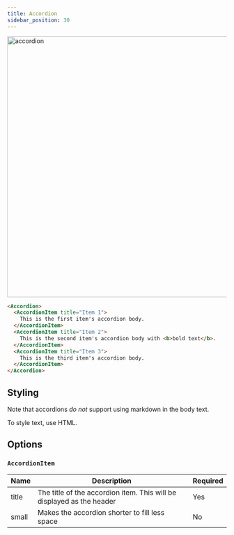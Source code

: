 ```yaml
---
title: Accordion
sidebar_position: 30
---
```


<img src="/img/accordion.png" alt="accordion" width="600"/>

```markdown
<Accordion>
  <AccordionItem title="Item 1">
    This is the first item's accordion body.
  </AccordionItem>
  <AccordionItem title="Item 2">
    This is the second item's accordion body with <b>bold text</b>.
  </AccordionItem>
  <AccordionItem title="Item 3">
    This is the third item's accordion body.
  </AccordionItem>
</Accordion>
```

## Styling

Note that accordions _do not_ support using markdown in the body text. 

To style text, use HTML.

## Options

### `AccordionItem`

| Name   | Description                                                             | Required | 
|--------|-------------------------------------------------------------------------|----------|
| title  | The title of the accordion item. This will be displayed as the header   | Yes      | 
| small  | Makes the accordion shorter to fill less space                          | No       |